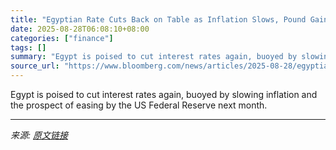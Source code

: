 ```yaml
---
title: "Egyptian Rate Cuts Back on Table as Inflation Slows, Pound Gains"
date: 2025-08-28T06:08:10+08:00
categories: ["finance"]
tags: []
summary: "Egypt is poised to cut interest rates again, buoyed by slowing inflation and the prospect of easing by the US Federal Reserve next month."
source_url: "https://www.bloomberg.com/news/articles/2025-08-28/egyptian-rate-cuts-back-on-table-as-inflation-slows-pound-gains"
---
```


Egypt is poised to cut interest rates again, buoyed by slowing inflation and the prospect of easing by the US Federal Reserve next month.

---

*来源: [原文链接](https://www.bloomberg.com/news/articles/2025-08-28/egyptian-rate-cuts-back-on-table-as-inflation-slows-pound-gains)*
